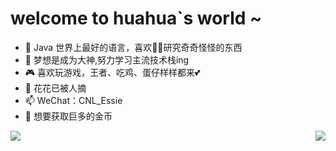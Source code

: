 # welcome to huahua`s world ~
- 🌱 Java 世界上最好的语言，喜欢👀🐱研究奇奇怪怪的东西
- 🍎 梦想是成为大神,努力学习主流技术栈ing
- 🎮 喜欢玩游戏，王者、吃鸡、蛋仔样样都来💕
- 💞️ 花花已被人摘
- 📫 WeChat：CNL_Essie
- 🌸 想要获取巨多的金币
  
<a href="#stats" align="center">
    <img align="center" src="https://github-readme-stats.vercel.app/api?username=Wittyhuahua&count_private=true&show_icons=true&include_all_commits=true&show_owner=true&theme=material-palenight"/>
    <img align="right" src="https://github-readme-stats.vercel.app/api/top-langs/?username=Wittyhuahua&hide_border=true">
</a>
